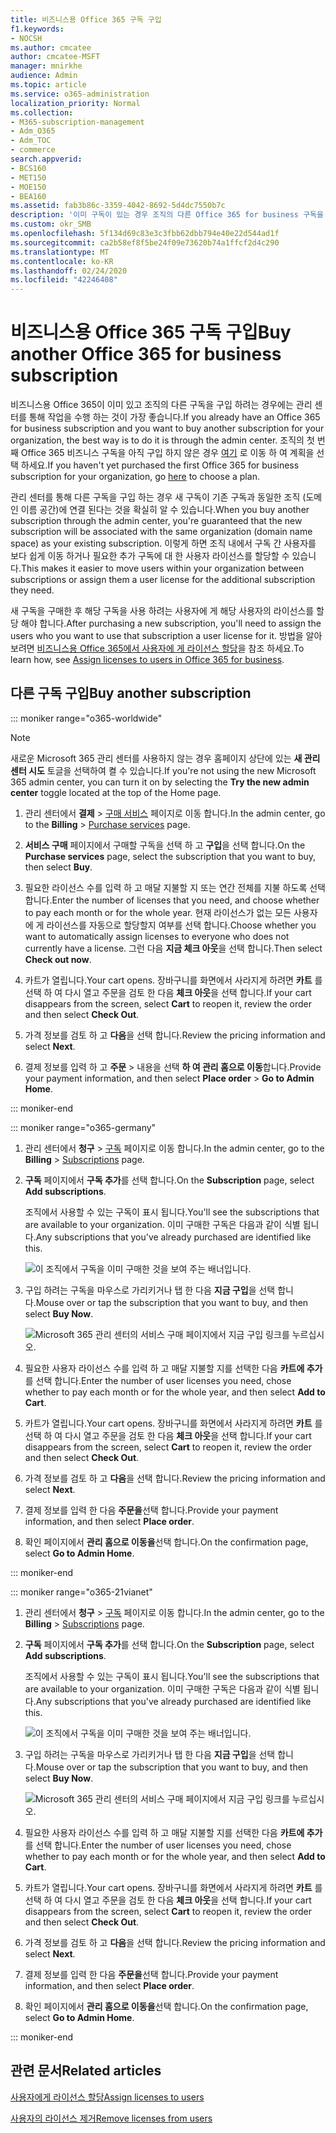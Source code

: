 ```yaml
---
title: 비즈니스용 Office 365 구독 구입
f1.keywords:
- NOCSH
ms.author: cmcatee
author: cmcatee-MSFT
manager: mnirkhe
audience: Admin
ms.topic: article
ms.service: o365-administration
localization_priority: Normal
ms.collection:
- M365-subscription-management
- Adm_O365
- Adm_TOC
- commerce
search.appverid:
- BCS160
- MET150
- MOE150
- BEA160
ms.assetid: fab3b86c-3359-4042-8692-5d4dc7550b7c
description: '이미 구독이 있는 경우 조직의 다른 Office 365 for business 구독을 구입 하는 방법을 알아봅니다. '
ms.custom: okr_SMB
ms.openlocfilehash: 5f134d69c83e3c3fbb62dbb794e40e22d544ad1f
ms.sourcegitcommit: ca2b58ef8f5be24f09e73620b74a1ffcf2d4c290
ms.translationtype: MT
ms.contentlocale: ko-KR
ms.lasthandoff: 02/24/2020
ms.locfileid: "42246408"
---
```

# <a name="buy-another-office-365-for-business-subscription"></a><span data-ttu-id="0234a-103">비즈니스용 Office 365 구독 구입</span><span class="sxs-lookup"><span data-stu-id="0234a-103">Buy another Office 365 for business subscription</span></span>

<span data-ttu-id="0234a-104">비즈니스용 Office 365이 이미 있고 조직의 다른 구독을 구입 하려는 경우에는 관리 센터를 통해 작업을 수행 하는 것이 가장 좋습니다.</span><span class="sxs-lookup"><span data-stu-id="0234a-104">If you already have an Office 365 for business subscription and you want to buy another subscription for your organization, the best way is to do it is through the admin center.</span></span> <span data-ttu-id="0234a-105">조직의 첫 번째 Office 365 비즈니스 구독을 아직 구입 하지 않은 경우 [여기](https://products.office.com/business/compare-office-365-for-business-plans) 로 이동 하 여 계획을 선택 하세요.</span><span class="sxs-lookup"><span data-stu-id="0234a-105">If you haven't yet purchased the first Office 365 for business subscription for your organization, go [here](https://products.office.com/business/compare-office-365-for-business-plans) to choose a plan.</span></span>
  
<span data-ttu-id="0234a-106">관리 센터를 통해 다른 구독을 구입 하는 경우 새 구독이 기존 구독과 동일한 조직 (도메인 이름 공간)에 연결 된다는 것을 확실히 알 수 있습니다.</span><span class="sxs-lookup"><span data-stu-id="0234a-106">When you buy another subscription through the admin center, you're guaranteed that the new subscription will be associated with the same organization (domain name space) as your existing subscription.</span></span> <span data-ttu-id="0234a-107">이렇게 하면 조직 내에서 구독 간 사용자를 보다 쉽게 이동 하거나 필요한 추가 구독에 대 한 사용자 라이선스를 할당할 수 있습니다.</span><span class="sxs-lookup"><span data-stu-id="0234a-107">This makes it easier to move users within your organization between subscriptions or assign them a user license for the additional subscription they need.</span></span>
  
<span data-ttu-id="0234a-108">새 구독을 구매한 후 해당 구독을 사용 하려는 사용자에 게 해당 사용자의 라이선스를 할당 해야 합니다.</span><span class="sxs-lookup"><span data-stu-id="0234a-108">After purchasing a new subscription, you'll need to assign the users who you want to use that subscription a user license for it.</span></span> <span data-ttu-id="0234a-109">방법을 알아보려면 [비즈니스용 Office 365에서 사용자에 게 라이선스 할당](../admin/manage/assign-licenses-to-users.md)을 참조 하세요.</span><span class="sxs-lookup"><span data-stu-id="0234a-109">To learn how, see [Assign licenses to users in Office 365 for business](../admin/manage/assign-licenses-to-users.md).</span></span>
  
## <a name="buy-another-subscription"></a><span data-ttu-id="0234a-110">다른 구독 구입</span><span class="sxs-lookup"><span data-stu-id="0234a-110">Buy another subscription</span></span>

::: moniker range="o365-worldwide"

> [!NOTE]
> <span data-ttu-id="0234a-111">새로운 Microsoft 365 관리 센터를 사용하지 않는 경우 홈페이지 상단에 있는 **새 관리 센터 시도** 토글을 선택하여 켤 수 있습니다.</span><span class="sxs-lookup"><span data-stu-id="0234a-111">If you're not using the new Microsoft 365 admin center, you can turn it on by selecting the **Try the new admin center** toggle located at the top of the Home page.</span></span>

1. <span data-ttu-id="0234a-112">관리 센터에서 **결제** \> <a href="https://go.microsoft.com/fwlink/p/?linkid=868433" target="_blank">구매 서비스</a> 페이지로 이동 합니다.</span><span class="sxs-lookup"><span data-stu-id="0234a-112">In the admin center, go to the **Billing** \> <a href="https://go.microsoft.com/fwlink/p/?linkid=868433" target="_blank">Purchase services</a> page.</span></span>

2. <span data-ttu-id="0234a-113">**서비스 구매** 페이지에서 구매할 구독을 선택 하 고 **구입**을 선택 합니다.</span><span class="sxs-lookup"><span data-stu-id="0234a-113">On the **Purchase services** page, select the subscription that you want to buy, then select **Buy**.</span></span>

3. <span data-ttu-id="0234a-114">필요한 라이선스 수를 입력 하 고 매달 지불할 지 또는 연간 전체를 지불 하도록 선택 합니다.</span><span class="sxs-lookup"><span data-stu-id="0234a-114">Enter the number of licenses that you need, and choose whether to pay each month or for the whole year.</span></span> <span data-ttu-id="0234a-115">현재 라이선스가 없는 모든 사용자에 게 라이선스를 자동으로 할당할지 여부를 선택 합니다.</span><span class="sxs-lookup"><span data-stu-id="0234a-115">Choose whether you want to automatically assign licenses to everyone who does not currently have a license.</span></span> <span data-ttu-id="0234a-116">그런 다음 **지금 체크 아웃**을 선택 합니다.</span><span class="sxs-lookup"><span data-stu-id="0234a-116">Then select **Check out now**.</span></span>

4. <span data-ttu-id="0234a-117">카트가 열립니다.</span><span class="sxs-lookup"><span data-stu-id="0234a-117">Your cart opens.</span></span> <span data-ttu-id="0234a-118">장바구니를 화면에서 사라지게 하려면 **카트** 를 선택 하 여 다시 열고 주문을 검토 한 다음 **체크 아웃**을 선택 합니다.</span><span class="sxs-lookup"><span data-stu-id="0234a-118">If your cart disappears from the screen, select **Cart** to reopen it, review the order and then select **Check Out**.</span></span>

5. <span data-ttu-id="0234a-119">가격 정보를 검토 하 고 **다음**을 선택 합니다.</span><span class="sxs-lookup"><span data-stu-id="0234a-119">Review the pricing information and select **Next**.</span></span>

6. <span data-ttu-id="0234a-120">결제 정보를 입력 하 고 **주문** \> 내용을 선택 **하 여 관리 홈으로 이동**합니다.</span><span class="sxs-lookup"><span data-stu-id="0234a-120">Provide your payment information, and then select **Place order** \> **Go to Admin Home**.</span></span>

::: moniker-end

::: moniker range="o365-germany"

1. <span data-ttu-id="0234a-121">관리 센터에서 **청구** \> <a href="https://go.microsoft.com/fwlink/p/?linkid=847745" target="_blank">구독</a> 페이지로 이동 합니다.</span><span class="sxs-lookup"><span data-stu-id="0234a-121">In the admin center, go to the **Billing** \> <a href="https://go.microsoft.com/fwlink/p/?linkid=847745" target="_blank">Subscriptions</a> page.</span></span>

2. <span data-ttu-id="0234a-122">**구독** 페이지에서 **구독 추가**를 선택 합니다.</span><span class="sxs-lookup"><span data-stu-id="0234a-122">On the **Subscription** page, select **Add subscriptions**.</span></span>

    <span data-ttu-id="0234a-123">조직에서 사용할 수 있는 구독이 표시 됩니다.</span><span class="sxs-lookup"><span data-stu-id="0234a-123">You'll see the subscriptions that are available to your organization.</span></span> <span data-ttu-id="0234a-124">이미 구매한 구독은 다음과 같이 식별 됩니다.</span><span class="sxs-lookup"><span data-stu-id="0234a-124">Any subscriptions that you've already purchased are identified like this.</span></span>

    ![이 조직에서 구독을 이미 구매한 것을 보여 주는 배너입니다.](../admin/media/9e18d31a-24a5-4c64-a71c-fafd4a4feb28.png)
  
3. <span data-ttu-id="0234a-126">구입 하려는 구독을 마우스로 가리키거나 탭 한 다음 **지금 구입**을 선택 합니다.</span><span class="sxs-lookup"><span data-stu-id="0234a-126">Mouse over or tap the subscription that you want to buy, and then select **Buy Now**.</span></span>

    ![Microsoft 365 관리 센터의 서비스 구매 페이지에서 지금 구입 링크를 누르십시오.](../admin/media/f344c0a8-c58f-461d-b8e9-cddbb18f8ee8.png)
  
4. <span data-ttu-id="0234a-128">필요한 사용자 라이선스 수를 입력 하 고 매달 지불할 지를 선택한 다음 **카트에 추가**를 선택 합니다.</span><span class="sxs-lookup"><span data-stu-id="0234a-128">Enter the number of user licenses you need, chose whether to pay each month or for the whole year, and then select **Add to Cart**.</span></span>

5. <span data-ttu-id="0234a-129">카트가 열립니다.</span><span class="sxs-lookup"><span data-stu-id="0234a-129">Your cart opens.</span></span> <span data-ttu-id="0234a-130">장바구니를 화면에서 사라지게 하려면 **카트** 를 선택 하 여 다시 열고 주문을 검토 한 다음 **체크 아웃**을 선택 합니다.</span><span class="sxs-lookup"><span data-stu-id="0234a-130">If your cart disappears from the screen, select **Cart** to reopen it, review the order and then select **Check Out**.</span></span>

6. <span data-ttu-id="0234a-131">가격 정보를 검토 하 고 **다음**을 선택 합니다.</span><span class="sxs-lookup"><span data-stu-id="0234a-131">Review the pricing information and select **Next**.</span></span>

7. <span data-ttu-id="0234a-132">결제 정보를 입력 한 다음 **주문을**선택 합니다.</span><span class="sxs-lookup"><span data-stu-id="0234a-132">Provide your payment information, and then select **Place order**.</span></span>

8. <span data-ttu-id="0234a-133">확인 페이지에서 **관리 홈으로 이동을**선택 합니다.</span><span class="sxs-lookup"><span data-stu-id="0234a-133">On the confirmation page, select **Go to Admin Home**.</span></span>

::: moniker-end

::: moniker range="o365-21vianet"

1. <span data-ttu-id="0234a-134">관리 센터에서 **청구** \> <a href="https://go.microsoft.com/fwlink/p/?linkid=850626" target="_blank">구독</a> 페이지로 이동 합니다.</span><span class="sxs-lookup"><span data-stu-id="0234a-134">In the admin center, go to the **Billing** \> <a href="https://go.microsoft.com/fwlink/p/?linkid=850626" target="_blank">Subscriptions</a> page.</span></span>

2. <span data-ttu-id="0234a-135">**구독** 페이지에서 **구독 추가**를 선택 합니다.</span><span class="sxs-lookup"><span data-stu-id="0234a-135">On the **Subscription** page, select **Add subscriptions**.</span></span>

    <span data-ttu-id="0234a-136">조직에서 사용할 수 있는 구독이 표시 됩니다.</span><span class="sxs-lookup"><span data-stu-id="0234a-136">You'll see the subscriptions that are available to your organization.</span></span> <span data-ttu-id="0234a-137">이미 구매한 구독은 다음과 같이 식별 됩니다.</span><span class="sxs-lookup"><span data-stu-id="0234a-137">Any subscriptions that you've already purchased are identified like this.</span></span>

    ![이 조직에서 구독을 이미 구매한 것을 보여 주는 배너입니다.](../admin/media/9e18d31a-24a5-4c64-a71c-fafd4a4feb28.png)
  
3. <span data-ttu-id="0234a-139">구입 하려는 구독을 마우스로 가리키거나 탭 한 다음 **지금 구입**을 선택 합니다.</span><span class="sxs-lookup"><span data-stu-id="0234a-139">Mouse over or tap the subscription that you want to buy, and then select **Buy Now**.</span></span>

    ![Microsoft 365 관리 센터의 서비스 구매 페이지에서 지금 구입 링크를 누르십시오.](../admin/media/f344c0a8-c58f-461d-b8e9-cddbb18f8ee8.png)
  
4. <span data-ttu-id="0234a-141">필요한 사용자 라이선스 수를 입력 하 고 매달 지불할 지를 선택한 다음 **카트에 추가**를 선택 합니다.</span><span class="sxs-lookup"><span data-stu-id="0234a-141">Enter the number of user licenses you need, chose whether to pay each month or for the whole year, and then select **Add to Cart**.</span></span>

5. <span data-ttu-id="0234a-142">카트가 열립니다.</span><span class="sxs-lookup"><span data-stu-id="0234a-142">Your cart opens.</span></span> <span data-ttu-id="0234a-143">장바구니를 화면에서 사라지게 하려면 **카트** 를 선택 하 여 다시 열고 주문을 검토 한 다음 **체크 아웃**을 선택 합니다.</span><span class="sxs-lookup"><span data-stu-id="0234a-143">If your cart disappears from the screen, select **Cart** to reopen it, review the order and then select **Check Out**.</span></span>

6. <span data-ttu-id="0234a-144">가격 정보를 검토 하 고 **다음**을 선택 합니다.</span><span class="sxs-lookup"><span data-stu-id="0234a-144">Review the pricing information and select **Next**.</span></span>

7. <span data-ttu-id="0234a-145">결제 정보를 입력 한 다음 **주문을**선택 합니다.</span><span class="sxs-lookup"><span data-stu-id="0234a-145">Provide your payment information, and then select **Place order**.</span></span>

8. <span data-ttu-id="0234a-146">확인 페이지에서 **관리 홈으로 이동을**선택 합니다.</span><span class="sxs-lookup"><span data-stu-id="0234a-146">On the confirmation page, select **Go to Admin Home**.</span></span>

::: moniker-end


## <a name="related-articles"></a><span data-ttu-id="0234a-147">관련 문서</span><span class="sxs-lookup"><span data-stu-id="0234a-147">Related articles</span></span>

[<span data-ttu-id="0234a-148">사용자에게 라이선스 할당</span><span class="sxs-lookup"><span data-stu-id="0234a-148">Assign licenses to users</span></span>](../admin/manage/assign-licenses-to-users.md)
  
[<span data-ttu-id="0234a-149">사용자의 라이선스 제거</span><span class="sxs-lookup"><span data-stu-id="0234a-149">Remove licenses from users</span></span>](../admin/manage/remove-licenses-from-users.md)
